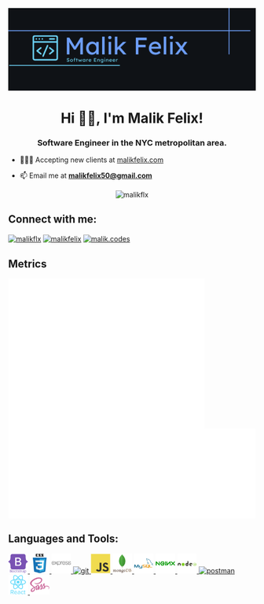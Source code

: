 <img align="center" src="https://github.com/malikflx/malikflx/blob/main/readme-assets/profile-images/malik-github-banner.png?raw=true" alt="malikfelix"/>
<h1 align="center">Hi 👋🏾, I'm Malik Felix!</h1>
<h3 align="center">Software Engineer in the NYC metropolitan area.</h3>

- 👨🏾‍💻 Accepting new clients at [malikfelix.com](https://malikfelix.com)

- 📫 Email me at **malikfelix50@gmail.com**

<div align="center">
  <div align="center">
<!--   <img src="https://github-readme-streak-stats.herokuapp.com/?user=malikflx&hide_border=true&theme=blueberry_duo&hide_border=true"> -->
</div>
  <p><img align="center" src="https://github-readme-streak-stats.herokuapp.com/?user=malikflx&theme=blueberry_duo&hide_border=true" alt="malikflx" /></p>
<!--   <div>
    
  [![GitHub Streak](http://github-readme-streak-stats.herokuapp.com?user=malikflx&theme=blueberry_duo&hide_border=true&date_format=M%20j%5B%2C%20Y%5D&locale=en)](https://git.io/streak-stats)
    
  </div> -->
</div>
<h2 align="left">Connect with me:</h2>
<p align="left">
<a href="https://twitter.com/malikflx" target="blank"><img align="center" src="https://raw.githubusercontent.com/rahuldkjain/github-profile-readme-generator/master/src/images/icons/Social/twitter.svg" alt="malikflx" height="30" width="40" /></a>
<a href="https://linkedin.com/in/malikfelix" target="blank"><img align="center" src="https://raw.githubusercontent.com/rahuldkjain/github-profile-readme-generator/master/src/images/icons/Social/linked-in-alt.svg" alt="malikfelix" height="30" width="40" /></a>
<a href="https://instagram.com/malik.codes" target="blank"><img align="center" src="https://raw.githubusercontent.com/rahuldkjain/github-profile-readme-generator/master/src/images/icons/Social/instagram.svg" alt="malik.codes" height="30" width="40" /></a>
</p>

<h2 align="left">Metrics</h2>
<img align="center" src="/github-metrics.svg" alt="Metrics" width="400">
<img align="center" src="/metrics.plugin.starlists.languages.svg">
<h2 align="left">Languages and Tools:</h2>
<p align="left"> 
  <a href="https://getbootstrap.com" target="_blank" rel="noreferrer"> 
    <img src="https://raw.githubusercontent.com/devicons/devicon/master/icons/bootstrap/bootstrap-plain-wordmark.svg" alt="bootstrap" width="40" height="40"/> 
  </a> 
  <a href="https://www.w3schools.com/css/" target="_blank" rel="noreferrer">
    <img src="https://raw.githubusercontent.com/devicons/devicon/master/icons/css3/css3-original-wordmark.svg" alt="css3" width="40" height="40"/>
  </a> 
  <a href="https://expressjs.com" target="_blank" rel="noreferrer">
    <img src="https://raw.githubusercontent.com/devicons/devicon/master/icons/express/express-original-wordmark.svg" alt="express" width="40" height="40"/> 
  </a> 
  <a href="https://git-scm.com/" target="_blank" rel="noreferrer">
    <img src="https://www.vectorlogo.zone/logos/git-scm/git-scm-icon.svg" alt="git" width="40" height="40"/>
  </a>
  <a href="https://developer.mozilla.org/en-US/docs/Web/JavaScript" target="_blank" rel="noreferrer">
    <img src="https://raw.githubusercontent.com/devicons/devicon/master/icons/javascript/javascript-original.svg" alt="javascript" width="40" height="40"/> 
  </a> 
  <a href="https://www.mongodb.com/" target="_blank" rel="noreferrer"> 
    <img src="https://raw.githubusercontent.com/devicons/devicon/master/icons/mongodb/mongodb-original-wordmark.svg" alt="mongodb" width="40" height="40"/>
  </a>
  <a href="https://www.mysql.com/" target="_blank" rel="noreferrer">
    <img src="https://raw.githubusercontent.com/devicons/devicon/master/icons/mysql/mysql-original-wordmark.svg" alt="mysql" width="40" height="40"/> 
  </a>
  <a href="https://www.nginx.com" target="_blank" rel="noreferrer"> 
    <img src="https://raw.githubusercontent.com/devicons/devicon/master/icons/nginx/nginx-original.svg" alt="nginx" width="40" height="40"/>
  </a> 
  <a href="https://nodejs.org" target="_blank" rel="noreferrer">
   <img src="https://raw.githubusercontent.com/devicons/devicon/master/icons/nodejs/nodejs-original-wordmark.svg" alt="nodejs" width="40" height="40"/>
  </a>
  <a href="https://postman.com" target="_blank" rel="noreferrer">
   <img src="https://www.vectorlogo.zone/logos/getpostman/getpostman-icon.svg" alt="postman" width="40" height="40"/> 
  </a> 
  <a href="https://reactjs.org/" target="_blank" rel="noreferrer">
    <img src="https://raw.githubusercontent.com/devicons/devicon/master/icons/react/react-original-wordmark.svg" alt="react" width="40" height="40"/> 
  </a>
  <a href="https://sass-lang.com" target="_blank" rel="noreferrer"> 
    <img src="https://raw.githubusercontent.com/devicons/devicon/master/icons/sass/sass-original.svg" alt="sass" width="40" height="40"/> 
  </a> 
</p>

 

